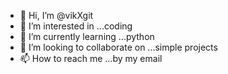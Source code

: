 - 👋 Hi, I’m @vikXgit
- 👀 I’m interested in ...coding
- 🌱 I’m currently learning ...python
- 💞️ I’m looking to collaborate on ...simple projects
- 📫 How to reach me ...by my email

<!---
vikXgit/vikXgit is a ✨ special ✨ repository because its `README.md` (this file) appears on your GitHub profile.
You can click the Preview link to take a look at your changes.
--->
